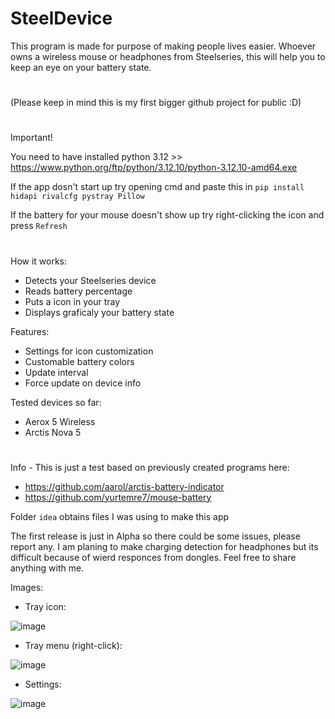 # SteelDevice

This program is made for purpose of making people lives easier.
Whoever owns a wireless mouse or headphones from Steelseries, this will help you to keep an eye on your battery state.
#
(Please keep in mind this is my first bigger github project for public :D)
#
Important!

You need to have installed python 3.12 >> https://www.python.org/ftp/python/3.12.10/python-3.12.10-amd64.exe

If the app dosn't start up try opening cmd and paste this in `pip install hidapi rivalcfg pystray Pillow`

If the battery for your mouse doesn't show up try right-clicking the icon and press `Refresh`

#

How it works:
- Detects your Steelseries device
- Reads battery percentage
- Puts a icon in your tray
- Displays graficaly your battery state

Features:
- Settings for icon customization
- Customable battery colors
- Update interval
- Force update on device info

Tested devices so far:
- Aerox 5 Wireless
- Arctis Nova 5

#

Info -
This is just a test based on previously created programs here:
- https://github.com/aarol/arctis-battery-indicator
- https://github.com/yurtemre7/mouse-battery

Folder `idea` obtains files I was using to make this app

The first release is just in Alpha so there could be some issues, please report any.
I am planing to make charging detection for headphones but its difficult because of wierd responces from dongles.
Feel free to share anything with me.

Images:


- Tray icon:

![image](https://github.com/user-attachments/assets/bbbe2f54-53e7-4989-957a-ca764665cfaf)


- Tray menu (right-click):

![image](https://github.com/user-attachments/assets/498c916e-9dc1-4086-99bd-c7f3b559f6a7)


- Settings:

![image](https://github.com/user-attachments/assets/c46470d6-6d2f-4573-90d7-d98a0df941e2)
